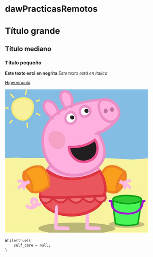 # dawPracticasRemotos

# Título grande
## Título mediano
### Título pequeño

**Este texto está en negrita**
_Este texto está en italica_

[Hipervínculo](https://www.youtube.com/watch?v=p7YXXieghto)

![imagen](th.jpeg)

```
While(true){
    self_care = null;
}
```